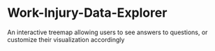# Work-Injury-Data-Explorer
An interactive treemap allowing users to see answers to questions, or customize their visualization accordingly
